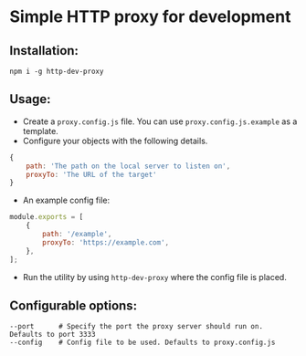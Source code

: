 # Simple HTTP proxy for development

## Installation:

```
npm i -g http-dev-proxy
```

## Usage:

-   Create a `proxy.config.js` file. You can use `proxy.config.js.example` as a template.
-   Configure your objects with the following details.

```js
{
    path: 'The path on the local server to listen on',
    proxyTo: 'The URL of the target'
}
```

-   An example config file:

```js
module.exports = [
    {
        path: '/example',
        proxyTo: 'https://example.com',
    },
];
```

-   Run the utility by using `http-dev-proxy` where the config file is placed.

## Configurable options:

```
--port      # Specify the port the proxy server should run on. Defaults to port 3333
--config    # Config file to be used. Defaults to proxy.config.js
```
